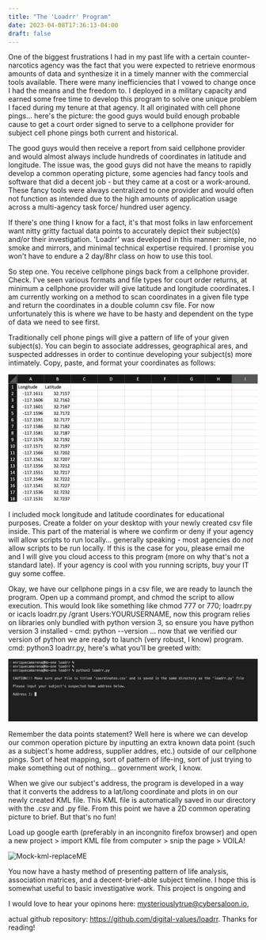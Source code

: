```yaml
---
title: "The 'Loadrr' Program"
date: 2023-04-08T17:36:13-04:00
draft: false
---
```


One of the biggest frustrations I had in my past life with a certain counter-narcotics agency was the fact that you were expected to retrieve enormous amounts of data and synthesize it in a timely manner with the commercial tools available. There were many inefficiencies that I vowed to change once I had the means and the freedom to. I deployed in a military capacity and earned some free time to develop this program to solve one unique problem I faced during my tenure at that agency. It all originated with cell phone pings... here's the picture: the good guys would build enough probable cause to get a court order signed to serve to a cellphone provider for subject cell phone pings both current and historical.

The good guys would then receive a report from said cellphone provider and would almost always include hundreds of coordinates in latitude and longitude. The issue was, the good guys did not have the means to rapidly develop a common operating picture, some agencies had fancy tools and software that did a decent job - but they came at a cost or a work-around. These fancy tools were always centralized to one provider and would often not function as intended due to the high amounts of application usage across a multi-agency task force/ hundred user agency.

If there's one thing I know for a fact, it's that most folks in law enforcement want nitty gritty factual data points to accurately depict their subject(s) and/or their investigation. 'Loadrr' was developed in this manner: simple, no smoke and mirrors, and minimal technical expertise required. I promise you won't have to endure a 2 day/8hr class on how to use this tool.

So step one. You receive cellphone pings back from a cellphone provider. Check. I've seen various formats and file types for court order returns, at minimum a cellphone provider will give latitude and longitude coordinates. I am currently working on a method to scan coordinates in a given file type and return the coordinates in a double column csv file. For now unfortunately this is where we have to be hasty and dependent on the type of data we need to see first.

Traditionally cell phone pings will give a pattern of life of your given subject(s). You can begin to associate addresses, geographical ares, and suspected addresses in order to continue developing your subject(s) more intimately. Copy, paste, and format your coordinates as follows:

![Mock_csv](mock_csv.png)

I included mock longitude and latitude coordinates for educational purposes. Create a folder on your desktop with your newly created csv file inside. This part of the material is where we confirm or deny if your agency will allow scripts to run locally... generally speaking - most agencies do *not* allow scripts to be run locally. If this is the case for you, please email me and I will give you cloud access to this program (more on why that's not a standard late). If your agency is cool with you running scripts, buy your IT guy some coffee.

Okay, we have our cellphone pings in a csv file, we are ready to launch the program. Open up a command prompt, and chmod the script to allow execution. This would look like something like chmod 777 or 770; loadrr.py or icacls loadrr.py /grant Users:YOURUSERNAME, now this program relies on libraries only bundled with python version 3, so ensure you have python version 3 installed - cmd: python --version ... now that we verified our version of python we are ready to launch (very robust, I know) program. cmd: python3 loadrr.py, here's what you'll be greeted with:

![loaddr 1st prompt](loadrr-.png)

Remember the data points statement? Well here is where we can develop our common operation picture by inputting an extra known data point (such as a subject's home address, supplier addres, etc.) outside of our cellphone pings. Sort of heat mapping, sort of pattern of life-ing, sort of just trying to make something out of nothing... government work, I know.

When we give our subject's address, the program is developed in a way that it converts the address to a lat/long coordinate and plots in on our newly created KML file. This KML file is automatically saved in our directory with the .csv and .py file. From this point we have a 2D common operating picture to brief. But that's no fun!

Load up google earth (preferably in an incongnito firefox browser) and open a new project > import KML file from computer > snip the page > VOILA! 

![Mock-kml-replaceME](mock-kml.png)

You now have a hasty method of presenting pattern of life analysis, association matrices, and a decent-brief-able subject timeline. I hope this is somewhat useful to basic investigative work. This project is ongoing and 

I would love to hear your opinons here: mysteriouslytrue@cybersaloon.io, 

actual github repository: https://github.com/digital-values/loadrr. Thanks for reading! 